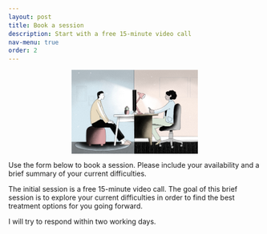 ```yaml
---
layout: post
title: Book a session
description: Start with a free 15-minute video call
nav-menu: true
order: 2
---
```


<img src="assets/images/therapy.jpg" style="max-height: 300px;display: block; margin-left: auto; margin-right: auto; width: 50%;">

Use the form below to book a session. Please include your availability and a brief summary of your current difficulties.

The initial session is a free 15-minute video call. The goal of this brief session is to explore your current difficulties in order to find the best treatment options for you going forward.

I will try to respond within two working days. 
